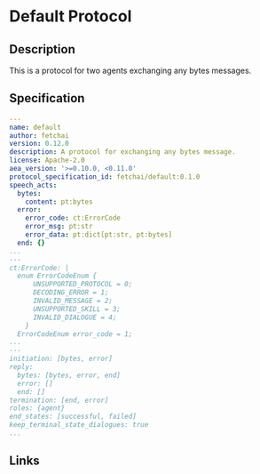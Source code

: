 # Default Protocol

## Description

This is a protocol for two agents exchanging any bytes messages.

## Specification

```yaml
---
name: default
author: fetchai
version: 0.12.0
description: A protocol for exchanging any bytes message.
license: Apache-2.0
aea_version: '>=0.10.0, <0.11.0'
protocol_specification_id: fetchai/default:0.1.0
speech_acts:
  bytes:
    content: pt:bytes
  error:
    error_code: ct:ErrorCode
    error_msg: pt:str
    error_data: pt:dict[pt:str, pt:bytes]
  end: {}
...
---
ct:ErrorCode: |
  enum ErrorCodeEnum {
      UNSUPPORTED_PROTOCOL = 0;
      DECODING_ERROR = 1;
      INVALID_MESSAGE = 2;
      UNSUPPORTED_SKILL = 3;
      INVALID_DIALOGUE = 4;
    }
  ErrorCodeEnum error_code = 1;
...
---
initiation: [bytes, error]
reply:
  bytes: [bytes, error, end]
  error: []
  end: []
termination: [end, error]
roles: {agent}
end_states: [successful, failed]
keep_terminal_state_dialogues: true
...
```

## Links
